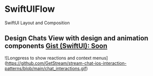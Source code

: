 # SwiftUIFlow
SwiftUI Layout and Composition

## Design Chats View with design and animation components <a href="">Gist (SwiftUI): Soon</a>
![Longpress to show reactions and context menus] (https://github.com/GetStream/stream-chat-ios-interaction-patterns/blob/main/chat_interactions.gif)
